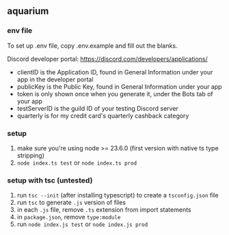## aquarium

### env file
To set up .env file, copy .env.example and fill out the blanks. 

Discord developer portal: https://discord.com/developers/applications/

- clientID is the Application ID, found in General Information under your app in the developer portal
- publicKey is the Public Key, found in General Information under your app
- token is only shown once when you generate it, under the Bots tab of your app
- testServerID is the guild ID of your testing Discord server
- quarterly is for my credit card's quarterly cashback category 


### setup
1. make sure you're using node >= 23.6.0 (first version with native ts type stripping)
2. `node index.ts test` or `node index.ts prod`


### setup with tsc (untested)
1. run `tsc --init` (after installing typescript) to create a `tsconfig.json` file
2. run `tsc` to generate `.js` version of files 
3. in each `.js` file, remove `.ts` extension from import statements
4. in `package.json`, remove `type:module`
5. run `node index.js test` or `node index.js prod`
